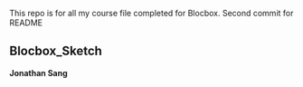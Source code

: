 This repo is for all my course file completed for Blocbox.
Second commit for README

## Blocbox_Sketch

**Jonathan Sang**

